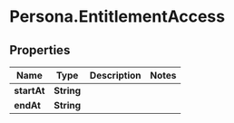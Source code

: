 # Persona.EntitlementAccess

## Properties

Name | Type | Description | Notes
------------ | ------------- | ------------- | -------------
**startAt** | **String** |  | 
**endAt** | **String** |  | 


